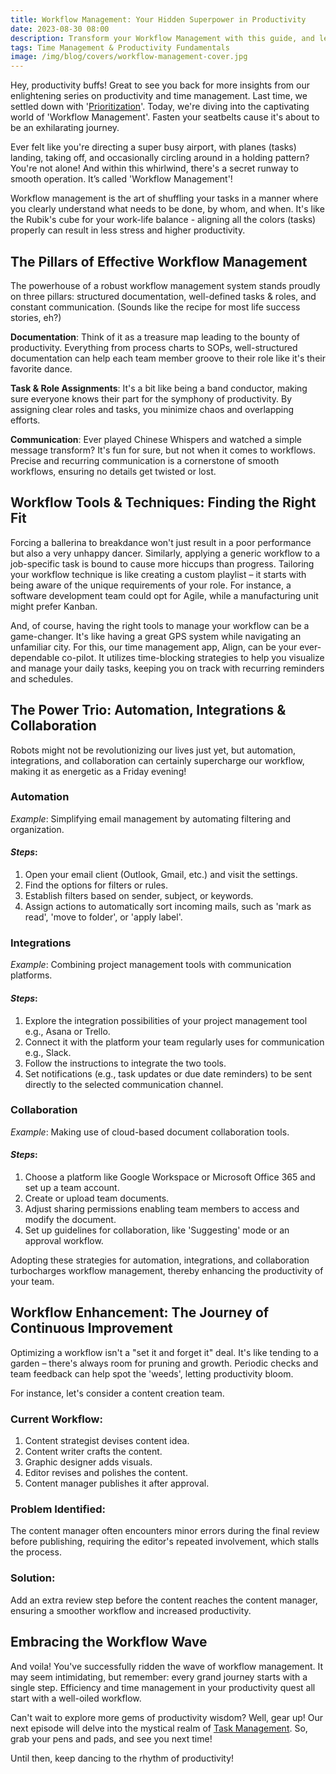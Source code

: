 ```yaml
---
title: Workflow Management: Your Hidden Superpower in Productivity
date: 2023-08-30 08:00
description: Transform your Workflow Management with this guide, and level up your productivity game!
tags: Time Management & Productivity Fundamentals
image: /img/blog/covers/workflow-management-cover.jpg
---
```

Hey, productivity buffs! Great to see you back for more insights from our enlightening series on productivity and time management. Last time, we settled down with '[Prioritization](/blog/prioritization/)'. Today, we're diving into the captivating world of 'Workflow Management'. Fasten your seatbelts cause it's about to be an exhilarating journey.

Ever felt like you're directing a super busy airport, with planes (tasks) landing, taking off, and occasionally circling around in a holding pattern? You're not alone! And within this whirlwind, there's a secret runway to smooth operation. It’s called 'Workflow Management'!

Workflow management is the art of shuffling your tasks in a manner where you clearly understand what needs to be done, by whom, and when. It's like the Rubik's cube for your work-life balance - aligning all the colors (tasks) properly can result in less stress and higher productivity.

## The Pillars of Effective Workflow Management

The powerhouse of a robust workflow management system stands proudly on three pillars: structured documentation, well-defined tasks & roles, and constant communication. (Sounds like the recipe for most life success stories, eh?)

**Documentation**: Think of it as a treasure map leading to the bounty of productivity. Everything from process charts to SOPs, well-structured documentation can help each team member groove to their role like it's their favorite dance.

**Task & Role Assignments**: It's a bit like being a band conductor, making sure everyone knows their part for the symphony of productivity. By assigning clear roles and tasks, you minimize chaos and overlapping efforts.

**Communication**: Ever played Chinese Whispers and watched a simple message transform? It's fun for sure, but not when it comes to workflows. Precise and recurring communication is a cornerstone of smooth workflows, ensuring no details get twisted or lost.

## Workflow Tools & Techniques: Finding the Right Fit

Forcing a ballerina to breakdance won't just result in a poor performance but also a very unhappy dancer. Similarly, applying a generic workflow to a job-specific task is bound to cause more hiccups than progress. Tailoring your workflow technique is like creating a custom playlist – it starts with being aware of the unique requirements of your role. For instance, a software development team could opt for Agile, while a manufacturing unit might prefer Kanban.

And, of course, having the right tools to manage your workflow can be a game-changer. It's like having a great GPS system while navigating an unfamiliar city. For this, our time management app, Align, can be your ever-dependable co-pilot. It utilizes time-blocking strategies to help you visualize and manage your daily tasks, keeping you on track with recurring reminders and schedules.

## The Power Trio: Automation, Integrations & Collaboration

Robots might not be revolutionizing our lives just yet, but automation, integrations, and collaboration can certainly supercharge our workflow, making it as energetic as a Friday evening!

### **Automation**

*Example*: Simplifying email management by automating filtering and organization.

#### *Steps*:

1. Open your email client (Outlook, Gmail, etc.) and visit the settings.
2. Find the options for filters or rules.
3. Establish filters based on sender, subject, or keywords.
4. Assign actions to automatically sort incoming mails, such as 'mark as read', 'move to folder', or 'apply label'.

### **Integrations**

*Example*: Combining project management tools with communication platforms.

#### *Steps*:

1. Explore the integration possibilities of your project management tool e.g., Asana or Trello.
2. Connect it with the platform your team regularly uses for communication e.g., Slack.
3. Follow the instructions to integrate the two tools.
4. Set notifications (e.g., task updates or due date reminders) to be sent directly to the selected communication channel.

### **Collaboration**

*Example*: Making use of cloud-based document collaboration tools.

#### *Steps*:

1. Choose a platform like Google Workspace or Microsoft Office 365 and set up a team account.
2. Create or upload team documents.
3. Adjust sharing permissions enabling team members to access and modify the document.
4. Set up guidelines for collaboration, like 'Suggesting' mode or an approval workflow.

Adopting these strategies for automation, integrations, and collaboration turbocharges workflow management, thereby enhancing the productivity of your team.

## Workflow Enhancement: The Journey of Continuous Improvement

Optimizing a workflow isn't a "set it and forget it" deal. It's like tending to a garden – there's always room for pruning and growth. Periodic checks and team feedback can help spot the 'weeds', letting productivity bloom.

For instance, let's consider a content creation team.

### **Current Workflow:**

1. Content strategist devises content idea.
2. Content writer crafts the content.
3. Graphic designer adds visuals.
4. Editor revises and polishes the content.
5. Content manager publishes it after approval.

### **Problem Identified:**

The content manager often encounters minor errors during the final review before publishing, requiring the editor's repeated involvement, which stalls the process.

### **Solution:**

Add an extra review step before the content reaches the content manager, ensuring a smoother workflow and increased productivity.

## Embracing the Workflow Wave

And voila! You've successfully ridden the wave of workflow management. It may seem intimidating, but remember: every grand journey starts with a single step. Efficiency and time management in your productivity quest all start with a well-oiled workflow.

Can't wait to explore more gems of productivity wisdom? Well, gear up! Our next episode will delve into the mystical realm of [Task Management](/blog/task-management/). So, grab your pens and pads, and see you next time!

Until then, keep dancing to the rhythm of productivity!